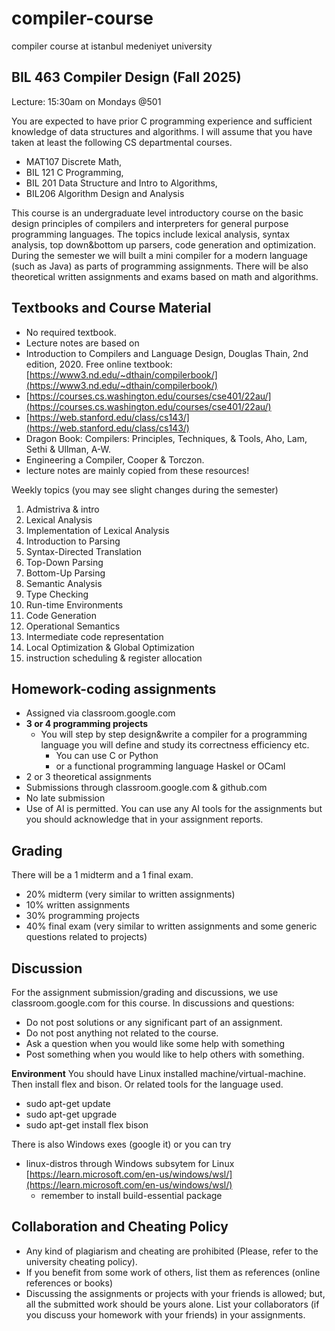 # compiler-course
compiler course at istanbul medeniyet university

## **BIL 463 Compiler Design (Fall 2025)**

Lecture: 15:30am on Mondays @501

You are expected to have prior C programming experience and sufficient knowledge of data structures and algorithms. I will assume that you have taken at least the following CS departmental courses. 


* MAT107 Discrete Math, 
* BIL 121 C Programming, 
* BIL 201 Data Structure and Intro to Algorithms, 
* BIL206 Algorithm Design and Analysis 

This course is an undergraduate level introductory course on  the basic design principles of compilers and interpreters for general purpose programming languages. The topics include lexical analysis, syntax analysis, top down&bottom up parsers, code generation and optimization.   During the semester we will built a  mini  compiler for a modern language (such as Java) as parts of programming assignments. There will be also theoretical written assignments and exams based on math and algorithms. 


## **Textbooks and Course Material**

* No required textbook. 
* Lecture notes are based on 
* Introduction to Compilers and Language Design, Douglas Thain, 2nd edition, 2020.  Free online textbook:  [https://www3.nd.edu/~dthain/compilerbook/](https://www3.nd.edu/~dthain/compilerbook/) 
* [https://courses.cs.washington.edu/courses/cse401/22au/](https://courses.cs.washington.edu/courses/cse401/22au/) 
* [https://web.stanford.edu/class/cs143/](https://web.stanford.edu/class/cs143/) 
* Dragon Book: Compilers: Principles, Techniques, & Tools, Aho, Lam, Sethi & Ullman, A-W.
* Engineering a Compiler, Cooper & Torczon.
* lecture notes are mainly copied from these resources!

Weekly topics (you may see slight changes during the semester)

1. Admistriva & intro
2. Lexical Analysis
3. Implementation of Lexical Analysis
4. Introduction to Parsing
5. Syntax-Directed Translation
6. Top-Down Parsing 
7. Bottom-Up Parsing 
8. Semantic Analysis 
9. Type Checking 
10. Run-time Environments
11. Code Generation
12. Operational Semantics
13. Intermediate code representation
14. Local Optimization & Global Optimization
15. instruction scheduling & register allocation


## **Homework-coding assignments**

* Assigned via classroom.google.com  
* **3 or 4 programming projects**
  * You will  step by step  design&write a compiler for a programming language you will define and study its correctness efficiency etc.
    * You can use C or Python 
    * or a functional programming language Haskel or OCaml 
* 2 or 3 theoretical assignments
* Submissions through classroom.google.com & github.com
* No late submission
* Use of AI is permitted. You can use any AI tools for the assignments but you should acknowledge that in your assignment reports.

## **Grading**
There will be a 1 midterm and a 1 final exam. 

* 20% midterm (very similar to written assignments)
* 10% written assignments
* 30% programming projects
* 40% final exam (very similar to written assignments and some generic questions related to projects)

## **Discussion**
For the assignment submission/grading and discussions, we use classroom.google.com for this course.  In discussions and questions:

* Do not post solutions or any significant part of an assignment.
* Do not post anything not related to the course.
* Ask a question when you would like some help with something
* Post something when you would like to help others with something.

**Environment**
You should have Linux installed machine/virtual-machine.  Then install flex and bison. Or related tools for the language used.

- sudo apt-get update 
- sudo apt-get upgrade 
- sudo apt-get install flex bison

There is also Windows exes (google it) or you  can try

* linux-distros through Windows subsytem for Linux [https://learn.microsoft.com/en-us/windows/wsl/](https://learn.microsoft.com/en-us/windows/wsl/)
    * remember to install build-essential package


## **Collaboration and Cheating Policy**

* Any kind of plagiarism and cheating are prohibited (Please, refer to the university cheating policy).
* If you benefit from some work of others, list them as references (online references or books) 
* Discussing the assignments or projects with your friends is allowed; but, all the submitted work should be yours alone. List your collaborators (if you discuss your homework with your friends) in your assignments.
